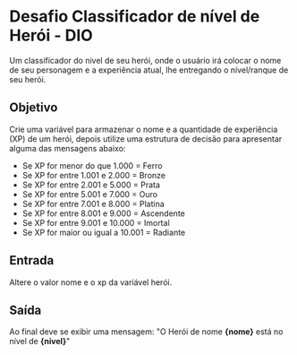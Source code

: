 # Desafio Classificador de nível de Herói - DIO

Um classificador do nivel de seu herói, onde o usuário irá colocar o nome de seu personagem e a experiência atual, lhe entregando o nível/ranque de seu herói.

## Objetivo

Crie uma variável para armazenar o nome e a quantidade de experiência (XP) de um herói, depois utilize uma estrutura de decisão para apresentar alguma das mensagens abaixo:

- Se XP for menor do que 1.000 = Ferro
- Se XP for entre 1.001 e 2.000 = Bronze
- Se XP for entre 2.001 e 5.000 = Prata
- Se XP for entre 5.001 e 7.000 = Ouro
- Se XP for entre 7.001 e 8.000 = Platina
- Se XP for entre 8.001 e 9.000 = Ascendente
- Se XP for entre 9.001 e 10.000 = Imortal
- Se XP for maior ou igual a 10.001 = Radiante

## Entrada
Altere o valor nome e o xp da variável herói.

## Saída

Ao final deve se exibir uma mensagem:
"O Herói de nome **{nome}** está no nível de **{nivel}**"